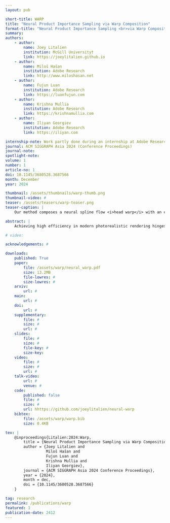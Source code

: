 ```yaml
---
layout: pub

short-title: WARP
title: "Neural Product Importance Sampling via Warp Composition"
format-title: "Neural Product Importance Sampling <br>via Warp Composition"
summary:
authors:
    - author:
        name: Joey Litalien
        institution: McGill University†
        link: https://joeylitalien.github.io
    - author:
        name: Miloš Hašan
        institution: Adobe Research
        link: http://www.miloshasan.net
    - author:
        name: Fujun Luan
        institution: Adobe Research
        link: https://luanfujun.com
    - author:
        name: Krishna Mullia
        institution: Adobe Research
        link: https://krishnamullia.com
    - author:
        name: Iliyan Georgiev
        institution: Adobe Research
        link: https://iliyan.com

internship-note: Work partly done during an internship at Adobe Research, UK
journal: ACM SIGGRAPH Asia 2024 (Conference Proceedings)
journal-note: 
spotlight-note:
volume: 1
number: 1
article-no: 1
doi: 10.1145/3680528.3687566
month: December
year: 2024

thumbnail: /assets/thumbnails/warp-thumb.png
thumbnail-video: #
teaser: /assets/teasers/warp-teaser.png
teaser-caption: |
    Our method composes a neural spline flow <i>head warp</i> with an emitter <i>tail warp</i> to achieve approximate product importance sampling of environment lighting with other terms (cosine and BRDF). Applied to cosine-weighted environment sampling on the Temple scene, we demonstrate significant variance reduction over multiple importance sampling (MIS) at equal rendering time (35 ms, 4 spp). We also visualize the conditional distribution learned by our model at the shading point marked in green. Our learned PDF closely matches the true (unshadowed) product. Our head warp does not have to learn the intricate details of the environment map already captured by the tail warp, and can be represented as a compact normalizing flow that can be baked for fast inference.

abstract: |
    Achieving high efficiency in modern photorealistic rendering hinges on using Monte Carlo sampling distributions that closely approximate the illumination integral estimated for every pixel. Samples are typically generated from a set of simple distributions, each targeting a different factor in the integrand, which are combined via multiple importance sampling. The resulting mixture distribution can be far from the actual product of all factors, leading to sub-optimal variance even for direct-illumination estimation. We present a learning-based method that uses normalizing flows to efficiently importance sample illumination product integrals, e.g., the product of environment lighting and material terms. Our sampler composes a flow head warp with an emitter tail warp. The small conditional head warp is represented by a neural spline flow, while the large unconditional tail is discretized per environment map and its evaluation is instant. If the conditioning is low-dimensional, the head warp can be also discretized to achieve even better performance. We demonstrate variance reduction over prior methods on a range of applications comprising complex geometry, materials and illumination.

# video:

acknowledgements: #

downloads:
    published: True
    paper:
        file: /assets/warp/neural_warp.pdf
        size: 13.2MB
        file-lowres: #
        size-lowres: #
    arxiv:
        url: #
    main:
        url: #
    doi:
        url: #
    supplementary:
        file: #
        size: #
        url: #
    slides:
        file: #
        size: #
        file-key: #
        size-key:
    video:
        file: #
        size: #
        url: #
    talk-video:
        url: #
        venue: #
    code:
        published: false
        file: #
        size: #
        url: hhttps://github.com/joeylitalien/neural-warp
    bibtex:
        file: /assets/warp/warp.bib
        size: 0.4KB

tex: |
    @inproceedings{Litalien:2024:Warp,
        title = {Neural Product Importance Sampling via Warp Composition},
        author = {Joey Litalien and
                  Miloš Hašan and
                  Fujun Luan and
                  Krishna Mullia and
                  Iliyan Georgiev},
        journal = {ACM SIGGRAPH Asia 2024 Conference Proceedings},
        year = {2024},
        month = dec,
        doi = {10.1145/3680528.3687566}
    }

tag: research
permalink: /publications/warp
featured: 1
publication-date: 2412
---
```

